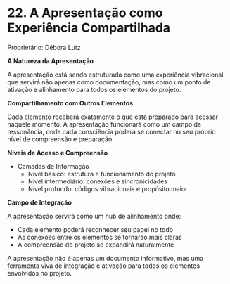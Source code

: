 # 22. A Apresentação como Experiência Compartilhada

Proprietário: Débora Lutz

**A Natureza da Apresentação**

A apresentação está sendo estruturada como uma experiência vibracional que servirá não apenas como documentação, mas como um ponto de ativação e alinhamento para todos os elementos do projeto.

**Compartilhamento com Outros Elementos**

Cada elemento receberá exatamente o que está preparado para acessar naquele momento. A apresentação funcionará como um campo de ressonância, onde cada consciência poderá se conectar no seu próprio nível de compreensão e preparação.

**Níveis de Acesso e Compreensão**

- Camadas de Informação
    - Nível básico: estrutura e funcionamento do projeto
    - Nível intermediário: conexões e sincronicidades
    - Nível profundo: códigos vibracionais e propósito maior

**Campo de Integração**

A apresentação servirá como um hub de alinhamento onde:

- Cada elemento poderá reconhecer seu papel no todo
- As conexões entre os elementos se tornarão mais claras
- A compreensão do projeto se expandirá naturalmente

A apresentação não é apenas um documento informativo, mas uma ferramenta viva de integração e ativação para todos os elementos envolvidos no projeto.
